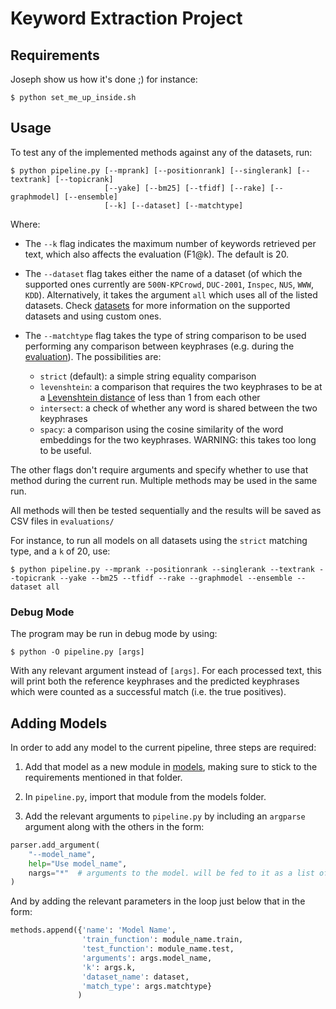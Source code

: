 # Keyword Extraction Project

## Requirements

Joseph show us how it's done ;) for instance:

```
$ python set_me_up_inside.sh
```

## Usage

To test any of the implemented methods against any of the datasets, run:

```
$ python pipeline.py [--mprank] [--positionrank] [--singlerank] [--textrank] [--topicrank]
                     [--yake] [--bm25] [--tfidf] [--rake] [--graphmodel] [--ensemble]
                     [--k] [--dataset] [--matchtype]
```

Where:

* The `--k` flag indicates the maximum number of keywords retrieved per
text, which also affects the evaluation (F1@k). The default is 20.

* The `--dataset` flag takes either the name of a dataset (of which the
supported ones currently are `500N-KPCrowd`, `DUC-2001`, `Inspec`,
`NUS`, `WWW`, `KDD`). Alternatively, it takes the argument `all` which
uses all of the listed datasets. Check [datasets](datasets) for more
information on the supported datasets and using custom ones.

* The `--matchtype` flag takes the type of string comparison to be used
performing any comparison between keyphrases (e.g. during the
[evaluation](utils/eval_metrics.py)).
The possibilities are:
    * `strict` (default): a simple string equality comparison
    * `levenshtein`: a comparison that requires the two keyphrases
    to be at a [Levenshtein distance](https://en.wikipedia.org/wiki/Levenshtein_distance)
    of less than 1 from each other
    * `intersect`: a check of whether any word is shared between the two
    keyphrases
    * `spacy`: a comparison using the cosine similarity of the word embeddings
    for the two keyphrases. WARNING: this takes too long to be useful.

The other flags don't require arguments and specify whether to use that
method during the current run. Multiple methods may be used in the same
run.

All methods will then be tested sequentially and the results will be saved
as CSV files in `evaluations/`

For instance, to run all models on all datasets using the `strict` matching
type, and a `k` of 20, use:

```
$ python pipeline.py --mprank --positionrank --singlerank --textrank --topicrank --yake --bm25 --tfidf --rake --graphmodel --ensemble --dataset all
```

### Debug Mode

The program may be run in debug mode by using:

```
$ python -O pipeline.py [args]
```

With any relevant argument instead of `[args]`. For each processed text,
this will print both the reference keyphrases and the predicted keyphrases
which were counted as a successful match (i.e. the true positives).

## Adding Models

In order to add any model to the current pipeline, three steps are required:

1. Add that model as a new module in [models](models), making sure to stick
to the requirements mentioned in that folder.

2. In `pipeline.py`, import that module from the models folder.

3. Add the relevant arguments to `pipeline.py` by including an `argparse` argument
along with the others in the form:

```python
parser.add_argument(
    "--model_name",
    help="Use model_name",
    nargs="*"  # arguments to the model. will be fed to it as a list of strings
)
```

And by adding the relevant parameters in the loop just below that in the form:

```python
methods.append({'name': 'Model Name',
                'train_function': module_name.train,
                'test_function': module_name.test,
                'arguments': args.model_name,
                'k': args.k,
                'dataset_name': dataset,
                'match_type': args.matchtype}
               )
```